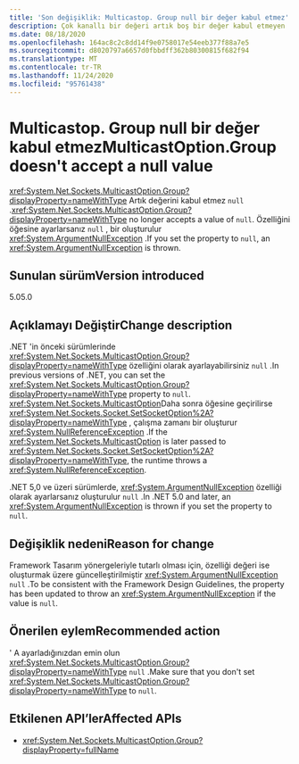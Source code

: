 ```yaml
---
title: 'Son değişiklik: Multicastop. Group null bir değer kabul etmez'
description: Çok kanallı bir değeri artık boş bir değer kabul etmeyen .NET 5,0 ' deki Son değişiklik hakkında bilgi edinin.
ms.date: 08/18/2020
ms.openlocfilehash: 164ac8c2c8dd14f9e0758017e54eeb377f88a7e5
ms.sourcegitcommit: d8020797a6657d0fbbdff362b80300815f682f94
ms.translationtype: MT
ms.contentlocale: tr-TR
ms.lasthandoff: 11/24/2020
ms.locfileid: "95761438"
---
```

# <a name="multicastoptiongroup-doesnt-accept-a-null-value"></a><span data-ttu-id="bf56a-103">Multicastop. Group null bir değer kabul etmez</span><span class="sxs-lookup"><span data-stu-id="bf56a-103">MulticastOption.Group doesn't accept a null value</span></span>

<span data-ttu-id="bf56a-104"><xref:System.Net.Sockets.MulticastOption.Group?displayProperty=nameWithType> Artık değerini kabul etmez `null` .</span><span class="sxs-lookup"><span data-stu-id="bf56a-104"><xref:System.Net.Sockets.MulticastOption.Group?displayProperty=nameWithType> no longer accepts a value of `null`.</span></span> <span data-ttu-id="bf56a-105">Özelliğini öğesine ayarlarsanız `null` , bir oluşturulur <xref:System.ArgumentNullException> .</span><span class="sxs-lookup"><span data-stu-id="bf56a-105">If you set the property to `null`, an <xref:System.ArgumentNullException> is thrown.</span></span>

## <a name="version-introduced"></a><span data-ttu-id="bf56a-106">Sunulan sürüm</span><span class="sxs-lookup"><span data-stu-id="bf56a-106">Version introduced</span></span>

<span data-ttu-id="bf56a-107">5.0</span><span class="sxs-lookup"><span data-stu-id="bf56a-107">5.0</span></span>

## <a name="change-description"></a><span data-ttu-id="bf56a-108">Açıklamayı Değiştir</span><span class="sxs-lookup"><span data-stu-id="bf56a-108">Change description</span></span>

<span data-ttu-id="bf56a-109">.NET 'in önceki sürümlerinde <xref:System.Net.Sockets.MulticastOption.Group?displayProperty=nameWithType> özelliğini olarak ayarlayabilirsiniz `null` .</span><span class="sxs-lookup"><span data-stu-id="bf56a-109">In previous versions of .NET, you can set the <xref:System.Net.Sockets.MulticastOption.Group?displayProperty=nameWithType> property to `null`.</span></span> <span data-ttu-id="bf56a-110"><xref:System.Net.Sockets.MulticastOption>Daha sonra öğesine geçirilirse <xref:System.Net.Sockets.Socket.SetSocketOption%2A?displayProperty=nameWithType> , çalışma zamanı bir oluşturur <xref:System.NullReferenceException> .</span><span class="sxs-lookup"><span data-stu-id="bf56a-110">If the <xref:System.Net.Sockets.MulticastOption> is later passed to <xref:System.Net.Sockets.Socket.SetSocketOption%2A?displayProperty=nameWithType>, the runtime throws a <xref:System.NullReferenceException>.</span></span>

<span data-ttu-id="bf56a-111">.NET 5,0 ve üzeri sürümlerde, <xref:System.ArgumentNullException> özelliği olarak ayarlarsanız oluşturulur `null` .</span><span class="sxs-lookup"><span data-stu-id="bf56a-111">In .NET 5.0 and later, an <xref:System.ArgumentNullException> is thrown if you set the property to `null`.</span></span>

## <a name="reason-for-change"></a><span data-ttu-id="bf56a-112">Değişiklik nedeni</span><span class="sxs-lookup"><span data-stu-id="bf56a-112">Reason for change</span></span>

<span data-ttu-id="bf56a-113">Framework Tasarım yönergeleriyle tutarlı olması için, özelliği değeri ise oluşturmak üzere güncelleştirilmiştir <xref:System.ArgumentNullException> `null` .</span><span class="sxs-lookup"><span data-stu-id="bf56a-113">To be consistent with the Framework Design Guidelines, the property has been updated to throw an <xref:System.ArgumentNullException> if the value is `null`.</span></span>

## <a name="recommended-action"></a><span data-ttu-id="bf56a-114">Önerilen eylem</span><span class="sxs-lookup"><span data-stu-id="bf56a-114">Recommended action</span></span>

<span data-ttu-id="bf56a-115">' A ayarladığınızdan emin olun <xref:System.Net.Sockets.MulticastOption.Group?displayProperty=nameWithType> `null` .</span><span class="sxs-lookup"><span data-stu-id="bf56a-115">Make sure that you don't set <xref:System.Net.Sockets.MulticastOption.Group?displayProperty=nameWithType> to `null`.</span></span>

## <a name="affected-apis"></a><span data-ttu-id="bf56a-116">Etkilenen API’ler</span><span class="sxs-lookup"><span data-stu-id="bf56a-116">Affected APIs</span></span>

- <xref:System.Net.Sockets.MulticastOption.Group?displayProperty=fullName>

<!--

### Affected APIs

- `P:System.Net.Sockets.MulticastOption.Group`

### Category

Networking

-->
